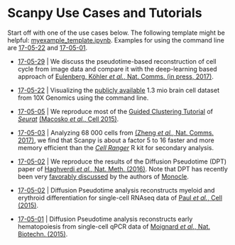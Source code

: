 # Scanpy Use Cases and Tutorials

Start off with one of the use cases below. The following template might be helpful: [myexample_template.ipynb](myexample_template.ipynb). Examples for using the command line are [17-05-22](https://github.com/theislab/scanpy_usage/tree/master/170522_visualizing_one_million_cells) and [17-05-01](https://github.com/theislab/scanpy_usage/tree/master/170501_moignard15).

* [17-05-29](https://github.com/theislab/scanpy_usage/tree/master/170529_images) | We discuss the pseudotime-based reconstruction of cell cycle from image data and compare it with the deep-learning based approach of [Eulenberg, Köhler *et al.*, Nat. Comms. (in press, 2017)](https://doi.org/10.1101/081364).

* [17-05-22](https://github.com/theislab/scanpy_usage/tree/master/170522_visualizing_one_million_cells) | Visualizing the [publicly available](https://support.10xgenomics.com/single-cell-gene-expression/datasets/1M_neurons) 1.3 mio brain cell dataset from 10X Genomics using the command line.

* [17-05-05](https://github.com/theislab/scanpy_usage/tree/master/170505_seurat) | We reproduce most of the [Guided Clustering Tutorial](http://satijalab.org/seurat/pbmc-tutorial.html) of [*Seurat*](http://satijalab.org/seurat/) [(Macosko *et al.*, Cell 2015)](https://doi.org/10.1016/j.cell.2015.05.002).

* [17-05-03](https://github.com/theislab/scanpy_usage/tree/master/170503_zheng17) | Analyzing 68 000 cells from [(Zheng *et al.*, Nat. Comms. 2017)](https://doi.org/10.1038/ncomms14049), we find that Scanpy is about a factor 5 to 16 faster and more memory efficient than the [*Cell Ranger*](https://github.com/10XGenomics/single-cell-3prime-paper/tree/master/pbmc68k_analysis) R kit for secondary analysis.

* [17-05-02](https://github.com/theislab/scanpy_usage/tree/master/170502_haghverdi16) | We reproduce the results of the Diffusion Pseudotime (DPT) paper of [Haghverdi *et al.*, Nat. Meth. (2016)](https://doi.org/10.1038/nmeth.3971). Note that DPT has recently been very [favorably discussed](https://doi.org/10.1101/110668) by the authors of [Monocle](http://cole-trapnell-lab.github.io/monocle-release/articles/v2.0.0/).

* [17-05-02](https://github.com/theislab/scanpy_usage/tree/master/170502_paul15) | Diffusion Pseudotime analysis reconstructs myeloid and erythroid differentiation for single-cell RNAseq data of [Paul *et al.*, Cell (2015)](http://doi.org/10.1016/j.cell.2015.11.013).

* [17-05-01](https://github.com/theislab/scanpy_usage/tree/master/170501_moignard15) | Diffusion Pseudotime analysis reconstructs early hematopoiesis from  single-cell qPCR data of [Moignard *et al*., Nat. Biotechn. (2015)](https://doi.org/10.1038/nbt.3154).
